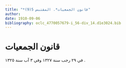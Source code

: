 ```yaml
---
title: "*قانون الجمعيات*. المقتبس 5(9)"
author: 
date: 1910-09-06
bibliography: oclc_4770057679-i_56-div_14.d1e3024.bib
---
```




#  قانون الجمعيات 

 في  ٢٩  رجب سنة  ١٣٢٧  وفي  ٣  آب سنة  ١٣٢٥  . 